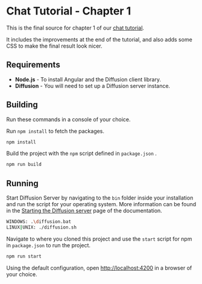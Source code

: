 # Chat Tutorial - Chapter 1

This is the final source for chapter 1 of our [chat tutorial](https://www.pushtechnology.com/blog/creating-a-chat-application-part-1).

It includes the improvements at the end of the tutorial, and also adds some CSS to make the final result look nicer.

## Requirements

* **Node.js** - To install Angular and the Diffusion client library.
* **Diffusion** - You will need to set up a Diffusion server instance.

## Building

Run these commands in a console of your choice.

Run `npm install` to fetch the packages.

``` BASH
npm install
```

Build the project with the `npm` script defined in `package.json` .

``` BASH
npm run build
```

## Running

Start Diffusion Server by navigating to the `bin` folder inside your installation and run the script for your operating system. More information can be found in the [Starting the Diffusion server](https://docs.pushtechnology.com/docs/6.2.0/manual/html/administratorguide/server/starting_basic.html) page of the documentation.

``` BASH
WINDOWS: .\diffusion.bat
LINUX|UNIX: ./diffusion.sh
```

Navigate to where you cloned this project and use the `start` script for npm in `package.json` to run the project.

``` BASH
npm run start
```

Using the default configuration, open [http://localhost:4200](http://localhost:4200) in a browser of your choice.
